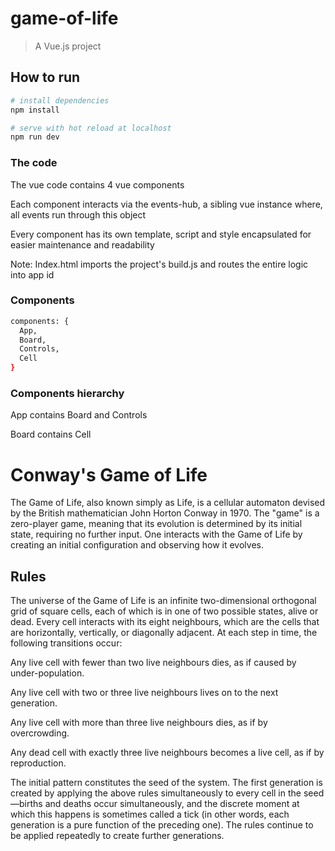 # game-of-life 

> A Vue.js project 

## How to run 

``` bash
# install dependencies
npm install

# serve with hot reload at localhost
npm run dev

```

### The code 

The vue code contains 4 vue components

Each component interacts via the events-hub, a sibling vue instance where, all events run through this object

Every component has its own template, script and style encapsulated for easier maintenance and readability

Note: Index.html imports the project's build.js and routes the entire logic into app id

### Components
``` bash
components: {
  App,
  Board,
  Controls,
  Cell
}
```

### Components hierarchy 
App contains Board and Controls

Board contains Cell



Conway's Game of Life
=====================

The Game of Life, also known simply as Life, is a cellular automaton devised by the British mathematician John Horton Conway in 1970.
The "game" is a zero-player game, meaning that its evolution is determined by its initial state, requiring no further input. One interacts with the Game of Life by creating an initial configuration and observing how it evolves.


Rules
-----

The universe of the Game of Life is an infinite two-dimensional orthogonal grid of square cells, each of which is in one of two possible states, alive or dead. Every cell interacts with its eight neighbours, which are the cells that are horizontally, vertically, or diagonally adjacent. At each step in time, the following transitions occur:

Any live cell with fewer than two live neighbours dies, as if caused by under-population.

Any live cell with two or three live neighbours lives on to the next generation.

Any live cell with more than three live neighbours dies, as if by overcrowding.

Any dead cell with exactly three live neighbours becomes a live cell, as if by reproduction.

The initial pattern constitutes the seed of the system. The first generation is created by applying the above rules simultaneously to every cell in the seed—births and deaths occur simultaneously, and the discrete moment at which this happens is sometimes called a tick (in other words, each generation is a pure function of the preceding one). The rules continue to be applied repeatedly to create further generations.
